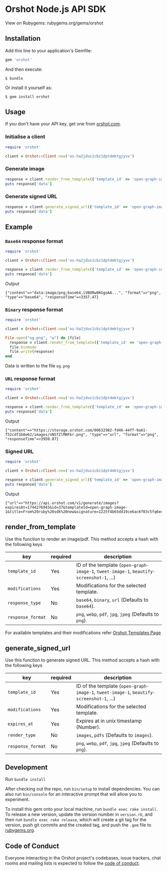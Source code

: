 # Orshot Node.js API SDK

View on Rubygems: rubygems.org/gems/orshot

## Installation

Add this line to your application's Gemfile:

```ruby
gem 'orshot'
```

And then execute:

    $ bundle

Or install it yourself as:

    $ gem install orshot

## Usage

If you don't have your API key, get one from [orshot.com](https://orshot.com/).

### Initialise a client

```ruby
require 'orshot'

client = Orshot::Client.new('os-ha2jdus1cbz1dpt4mktgjyvx')
```

### Generate image

```ruby
response = client.render_from_template({'template_id' => 'open-graph-image-1', 'modifications' => {'title': 'From ruby sdk new'}, 'response_type' => 'base64', 'response_format' => 'png'})
puts response['data']
```

### Generate signed URL

```ruby
response = client.generate_signed_url({'template_id' => 'open-graph-image-1', 'modifications' => {'title': 'From ruby sdk new'}, 'render_type' => 'images', 'response_format' => 'png', 'expires_at': 1744276943})
puts response['data']
```

## Example

### `Base64` response format

```ruby
require 'orshot'

client = Orshot::Client.new('os-ha2jdus1cbz1dpt4mktgjyvx')

response = client.render_from_template({'template_id' => 'open-graph-image-1', 'modifications' => {'title': 'From ruby sdk new'}, 'response_type' => 'base64', 'response_format' => 'png'})
puts response['data']
```

Output

```
{"content"=>"data:image/png;base64,iVBORw0KGgoAA...", "format"=>"png", "type"=>"base64", "responseTime"=>3357.47}
```

### `Binary` response format

```ruby
require 'orshot'

client = Orshot::Client.new('os-ha2jdus1cbz1dpt4mktgjyvx')

File.open("og.png", "w") do |file|
  response = client.render_from_template({'template_id' => 'open-graph-image-1', 'modifications' => {'title': 'From ruby sdk new'}, 'response_type' => 'binary', 'response_format' => 'png'})
  file.binmode
  file.write(response)
end
```

Data is written to the file `og.png`

### `URL` response format

```ruby
require 'orshot'

client = Orshot::Client.new('os-ha2jdus1cbz1dpt4mktgjyvx')

response = client.render_from_template({'template_id' => 'open-graph-image-1', 'modifications' => {'title': 'From ruby sdk new'}, 'response_type' => 'url', 'response_format' => 'png'})
puts response['data']
```

Output

```
{"content"=>"https://storage.orshot.com/00632982-fd46-44ff-9a61-f52cdf1b8e62/images/nNSTZlMHFkr.png", "type"=>"url", "format"=>"png", "responseTime"=>3950.87}
```

### Signed URL

```ruby
require 'orshot'

client = Orshot::Client.new('os-ha2jdus1cbz1dpt4mktgjyvx')

response = client.generate_signed_url({'template_id' => 'open-graph-image-1', 'modifications' => {'title': 'From ruby sdk new'}, 'render_type' => 'images', 'response_format' => 'png', 'expires_at' => 1744276943})
puts response['data']
```

Output

```
{"url"=>"https://api.orshot.com/v1/generate/images?expiresAt=1744276943&id=37&templateId=open-graph-image-1&title=From%20ruby%20sdk%20new&signature=1225f4b65dd19ce6ac6f03c5fq6e42cfb7e254fac26492b35d58e2e2d65c7021"}
```

## render_from_template

Use this function to render an image/pdf. This method accepts a hash with the following keys

| key | required | description |
|----------|----------|-------------|
| `template_id` | Yes | ID of the template (`open-graph-image-1`, `tweet-image-1`, `beautify-screenshot-1`, ...) |
| `modifications` | Yes | Modifications for the selected template. |
| `response_type` | No | `base64`, `binary`, `url` (Defaults to `base64`). |
| `response_format` | No | `png`, `webp`, `pdf`, `jpg`, `jpeg` (Defaults to `png`). |

For available templates and their modifications refer [Orshot Templates Page](https://orshot.com/templates)

## generate_signed_url

Use this function to generate signed URL. This method accepts a hash with the following keys

| key | required | description |
|----------|----------|-------------|
| `template_id` | Yes | ID of the template (`open-graph-image-1`, `tweet-image-1`, `beautify-screenshot-1`, ...) |
| `modifications` | Yes | Modifications for the selected template. |
| `expires_at` | Yes | Expires at in unix timestamp (Number). |
| `render_type` | No | `images`, `pdfs` (Defaults to `images`). |
| `response_format` | No | `png`, `webp`, `pdf`, `jpg`, `jpeg` (Defaults to `png`). |

## Development

Run `bundle install`

After checking out the repo, run `bin/setup` to install dependencies. You can also run `bin/console` for an interactive prompt that will allow you to experiment.

To install this gem onto your local machine, run `bundle exec rake install`. To release a new version, update the version number in `version.rb`, and then run `bundle exec rake release`, which will create a git tag for the version, push git commits and the created tag, and push the `.gem` file to [rubygems.org](https://rubygems.org).

## Code of Conduct

Everyone interacting in the Orshot project's codebases, issue trackers, chat rooms and mailing lists is expected to follow the [code of conduct](https://github.com/[USERNAME]/orshot/blob/main/CODE_OF_CONDUCT.md).
